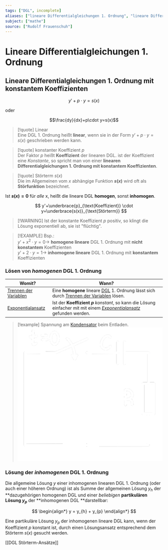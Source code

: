 ```yaml
---
tags: ["DGL", incomplete]
aliases: ["lineare Differentialgleichungen 1. Ordnung", "lineare Differentialgleichung 1. Ordnung"]
subject: ["mathe"]
source: ["Rudolf Frauenschuh"]
---
```


# Lineare Differentialgleichungen 1. Ordnung

## Lineare Differentialgleichungen 1. Ordnung mit konstantem Koeffizienten

$$y'+p\cdot y=s(x)$$

oder 

$$\frac{dy}{dx}+p\cdot y=s(x)$$

> [!quote] Linear  
> Eine DGL 1. Ordnung heißt **linear**, wenn sie in der Form $y'+p\cdot y=s(x)$ geschrieben werden kann.

> [!quote] konstanter Koeffizient $p$  
> Der Faktor $p$ heißt **Koeffizient** der linearen DGL. ist der Koeffizient eine *Konstante*, so spricht man von einer **linearen Differentialgleichungen 1. Ordnung mit konstantem Koeffizienten**.

> [!quote] Störterm $s(x)$  
> Die im Allgemeinen vom $x$ abhängige Funktion **$s(x)$** wird oft als **Störfunktion** bezeichnet.

Ist **$s(x)=0$** für *alle* x, heißt die lineare DGL **homogen**, sonst **inhomogen**.

$$
y'+\underbrace{p}_{\text{Koeffizient}} \cdot y=\underbrace{s(x)}_{\text{Störterm}}
$$

> [!WARNING] Ist der konstante Koeffizient $p$ positiv, so klingt die Lösung exponentiell ab, sie ist "flüchtig". 

> [!EXAMPLE] Bsp.:  
> $y'+x^{2}\cdot y=0\rightarrow$ **homogene lineare** DGL 1. Ordnung mit **nicht konstantem** Koeffizienten  
> $y'+2\cdot y=1\rightarrow$ **inhomogene lineare** DGL 1. Ordnung mit **konstantem** Koeffizienten

### Lösen von *homogenen* DGL 1. Ordnung

| Womit?                                                | Wann?                                                                                                                                             |
| ----------------------------------------------------- | ------------------------------------------------------------------------------------------------------------------------------------------------- |
| [Trennen der Variablen](Trennen%20der%20Variablen.md) | Eine **homogene** lineare [DGL](GDGL.md) 1. Ordnung lässt sich durch [Trennen der Variablen](Trennen%20der%20Variablen.md) lösen.          |
| [Exponentialansatz](Exponentialansatz.md)             | Ist der **Koeffizient $p$** *konstant*, so kann die Lösung einfacher mit mit einem *[Exponentialansatz](Exponentialansatz.md)* gefunden werden. |

> [!example] Spannung am [Kondensator](../../Elektrotechnik/Kapazität.md) beim Entladen.  
> ![200](../assets/c_disch.png)

### Lösung der *inhomogenen* DGL 1. Ordnung

Die allgemeine Lösung $y$ einer inhomogenen linearen DGL 1. Ordnung (oder auch einer höheren Ordnung) ist als Summe der allgemeinen Lösung $y_{h}$ der **dazugehörigen homogenen DGL und einer *beliebigen* **partikulären Lösung $y_{p}$** der **inhomogenen DGL **darstellbar:

$$
\begin{align*}
	y = y_{h} + y_{p}
\end{align*}
$$

Eine partikuläre Lösung $y_{p}$ der inhomogenen lineare DGL kann, wenn der Koeffizient $p$ konstant ist, durch einen Lösungsansatz entsprechend dem Störterm $s(x)$ gesucht werden.  

[[DGL Störterm-Ansätze]]